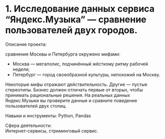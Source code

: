 # 1. Исследование данных сервиса “Яндекс.Музыка” — сравнение пользователей двух городов.

Описание проекта: 

сравнение Москвы и Петербурга окружено мифами:
- Москва — мегаполис, подчинённый жёсткому ритму рабочей недели;
- Петербург — город своеобразной культуры, непохожий на Москву.

Некоторые мифы отражают действительность. Другие — пустые стереотипы. Бизнес должен отличать первые от вторых, чтобы принимать рациональные решения. На реальных данных Яндекс.Музыки вы проверите данные и сравните поведение пользователей двух столиц.

Навыки и инструменты: 
Python, Pandas

Сфера деятельности:  
Интернет-сервисы, стриминговый сервис.
    
    
    


 

